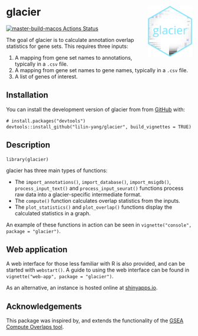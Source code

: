 
<!-- README.md is generated from README.Rmd. Please edit that file -->

glacier <img src="man/figures/icon.png" align="right" height="139">
===================================================================

<!-- badges: start -->

[![master-build-macos Actions
Status](https://github.com/lilin-yang/glacier/workflows/build-macos/badge.svg)](https://github.com/lilin-yang/glacier/actions)
<!-- badges: end -->

The goal of glacier is to calculate annotation overlap statistics for
gene sets. This requires three inputs:

1.  A mapping from gene set names to annotations, typically in a `.csv`
    file.
2.  A mapping from gene set names to gene names, typically in a `.csv`
    file.
3.  A list of genes of interest.

Installation
------------

<!--
You can install the released version of glacier from [CRAN](https://CRAN.R-project.org) with:

``` r
install.packages("glacier")
```

And the development version from [GitHub](https://github.com/) with:
-->

You can install the development version of glacier from from
[GitHub](https://github.com/) with:

    # install.packages("devtools")
    devtools::install_github("lilin-yang/glacier", build_vignettes = TRUE)

Description
-----------

    library(glacier)

glacier has three main types of functions:

-   The `import_annotations()`, `import_database()`, `import_msigdb()`,
    `process_input_text()` and `process_input_seurat()` functions
    process raw data into a glacier-specific intermediate format.
-   The `compute()` function calculates overlap statistics from the
    inputs.
-   The `plot_statistics()` and `plot_overlap()` functions display the
    calculated statistics in a graph.

An example of these functions in action can be seen in
`vignette("console", package = "glacier")`.

Web application
---------------

A web interface for those less familiar with R is also provided, and can
be started with `webstart()`. A guide to using the web interface can be
found in `vignette("web-app", package = "glacier")`.

As an alternative, an instance is hosted online at
[shinyapps.io](https://lilin-yang.shinyapps.io/glacier/).

Acknowledgements
----------------

This package was inspired by, and extends the functionality of the [GSEA
Compute Overlaps
tool](https://www.gsea-msigdb.org/gsea/msigdb/annotate.jsp).
